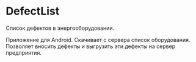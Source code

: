 # DefectList
Список дефектов в энергооборудовании. 

Приложение для Android. Скачивает с сервера список оборудования. 
Позволяет вносить дефекты и выгрузить эти дефекты на сервер предприятия.

